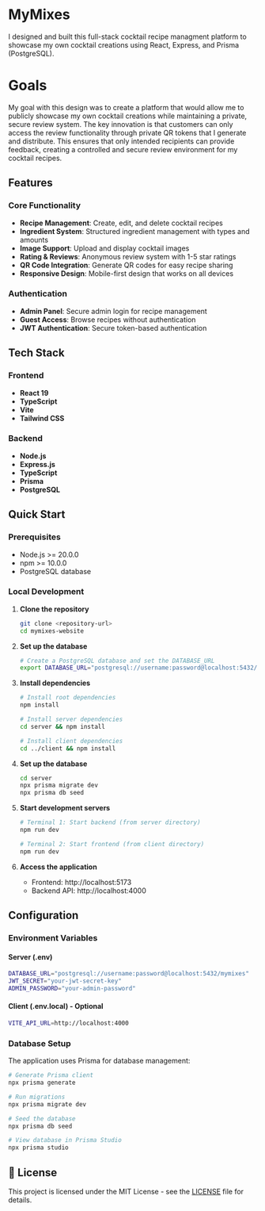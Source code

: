 # MyMixes

I designed and built this full-stack cocktail recipe managment platform to showcase my own cocktail creations using React, Express, and Prisma (PostgreSQL).

# Goals

My goal with this design was to create a platform that would allow me to publicly showcase my own cocktail creations while maintaining a private, secure review system. The key innovation is that customers can only access the review functionality through private QR tokens that I generate and distribute. This ensures that only intended recipients can provide feedback, creating a controlled and secure review environment for my cocktail recipes. 


## Features

### Core Functionality
- **Recipe Management**: Create, edit, and delete cocktail recipes
- **Ingredient System**: Structured ingredient management with types and amounts
- **Image Support**: Upload and display cocktail images
- **Rating & Reviews**: Anonymous review system with 1-5 star ratings
- **QR Code Integration**: Generate QR codes for easy recipe sharing
- **Responsive Design**: Mobile-first design that works on all devices

### Authentication
- **Admin Panel**: Secure admin login for recipe management
- **Guest Access**: Browse recipes without authentication
- **JWT Authentication**: Secure token-based authentication


## Tech Stack

### Frontend
- **React 19** 
- **TypeScript** 
- **Vite**
- **Tailwind CSS** 

### Backend
- **Node.js** 
- **Express.js** 
- **TypeScript**
- **Prisma** 
- **PostgreSQL**


## Quick Start

### Prerequisites
- Node.js >= 20.0.0
- npm >= 10.0.0
- PostgreSQL database

### Local Development

1. **Clone the repository**
   ```bash
   git clone <repository-url>
   cd mymixes-website
   ```

2. **Set up the database**
   ```bash
   # Create a PostgreSQL database and set the DATABASE_URL
   export DATABASE_URL="postgresql://username:password@localhost:5432/mymixes"
   ```

3. **Install dependencies**
   ```bash
   # Install root dependencies
   npm install
   
   # Install server dependencies
   cd server && npm install
   
   # Install client dependencies
   cd ../client && npm install
   ```

4. **Set up the database**
   ```bash
   cd server
   npx prisma migrate dev
   npx prisma db seed
   ```

5. **Start development servers**
   ```bash
   # Terminal 1: Start backend (from server directory)
   npm run dev

   # Terminal 2: Start frontend (from client directory)
   npm run dev
   ```

6. **Access the application**
   - Frontend: http://localhost:5173
   - Backend API: http://localhost:4000


## Configuration

### Environment Variables

#### Server (.env)
```bash
DATABASE_URL="postgresql://username:password@localhost:5432/mymixes"
JWT_SECRET="your-jwt-secret-key"
ADMIN_PASSWORD="your-admin-password"
```

#### Client (.env.local) - Optional
```bash
VITE_API_URL=http://localhost:4000
```

### Database Setup
The application uses Prisma for database management:

```bash
# Generate Prisma client
npx prisma generate

# Run migrations
npx prisma migrate dev

# Seed the database
npx prisma db seed

# View database in Prisma Studio
npx prisma studio
```


## 📄 License

This project is licensed under the MIT License - see the [LICENSE](LICENSE) file for details.

